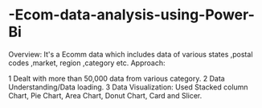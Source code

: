 # -Ecom-data-analysis-using-Power-Bi

Overview: It's a Ecomm data which includes data of various states ,postal codes ,market, region ,category etc. Approach:

1  Dealt with more than 50,000 data from various category.
2  Data Understanding/Data loading.
3  Data Visualization: Used Stacked column Chart, Pie Chart, Area Chart, Donut Chart, Card and Slicer.
